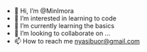 - 👋 Hi, I’m @MinImora
- 👀 I’m interested in learning to code
- 🌱 I’m currently learning the basics
- 💞️ I’m looking to collaborate on ...
- 📫 How to reach me nyasibuor@gmail.com

<!---
MinImora/MinImora is a ✨ special ✨ repository because its `README.md` (this file) appears on your GitHub profile.
You can click the Preview link to take a look at your changes.
--->
